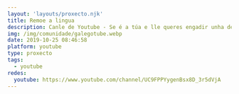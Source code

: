 ```yaml
---
layout: 'layouts/proxecto.njk'
title: Remoe a lingua
description: Canle de Youtube - Se é a túa e lle queres engadir unha descripción e etiquetas, ponte en contacto con nós.
img: /img/comunidade/galegotube.webp
date: 2019-10-25 08:46:58
platform: youtube
type: proxecto
tags:
  - youtube
redes:
  youtube: https://www.youtube.com/channel/UC9FPPYygenBsx8D_3r5dVjA
---
```


